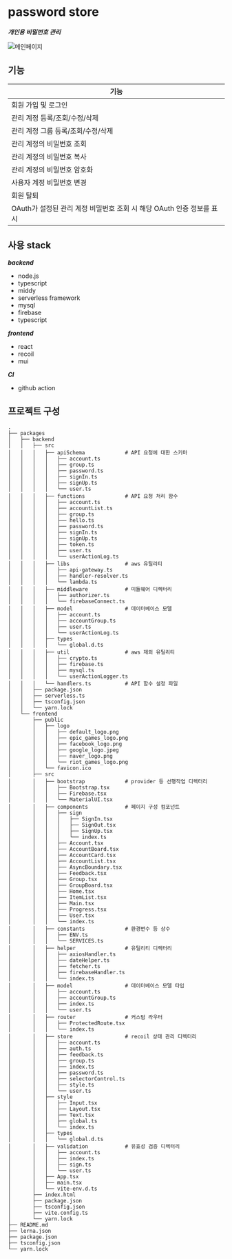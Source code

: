 # password store

**_개인용 비밀번호 관리_**

![메인페이지](https://github.com/a101201031/password-store/assets/17742366/2b83b1c1-aa98-4dbd-b274-fb8e5a32bf22)

## 기능

| 기능                                                                  |
| --------------------------------------------------------------------- |
| 회원 가입 및 로그인                                                   |
| 관리 계정 등록/조회/수정/삭제                                         |
| 관리 계정 그룹 등록/조회/수정/삭제                                    |
| 관리 계정의 비밀번호 조회                                             |
| 관리 계정의 비밀번호 복사                                             |
| 관리 계정의 비밀번호 암호화                                           |
| 사용자 계정 비밀번호 변경                                             |
| 회원 탈퇴                                                             |
| OAuth가 설정된 관리 계정 비밀번호 조회 시 해당 OAuth 인증 정보를 표시 |

## 사용 stack

**_backend_**

- node.js
- typescript
- middy
- serverless framework
- mysql
- firebase
- typescript

**_frontend_**

- react
- recoil
- mui

**_CI_**

- github action

## 프로젝트 구성

```
.
├── packages
│   ├── backend
│   │   ├── src
│   │   │   ├── apiSchema             # API 요청에 대한 스키마
│   │   │   │   ├── account.ts
│   │   │   │   ├── group.ts
│   │   │   │   ├── password.ts
│   │   │   │   ├── signIn.ts
│   │   │   │   ├── signUp.ts
│   │   │   │   └── user.ts
│   │   │   ├── functions             # API 요청 처리 함수
│   │   │   │   ├── account.ts
│   │   │   │   ├── accountList.ts
│   │   │   │   ├── group.ts
│   │   │   │   ├── hello.ts
│   │   │   │   ├── password.ts
│   │   │   │   ├── signIn.ts
│   │   │   │   ├── signUp.ts
│   │   │   │   ├── token.ts
│   │   │   │   ├── user.ts
│   │   │   │   └── userActionLog.ts
│   │   │   ├── libs                  # aws 유틸리티
│   │   │   │   ├── api-gateway.ts
│   │   │   │   ├── handler-resolver.ts
│   │   │   │   └── lambda.ts
│   │   │   ├── middleware            # 미들웨어 디렉터리
│   │   │   │   ├── authorizer.ts
│   │   │   │   └── firebaseConnect.ts
│   │   │   ├── model                 # 데이터베이스 모델
│   │   │   │   ├── account.ts
│   │   │   │   ├── accountGroup.ts
│   │   │   │   ├── user.ts
│   │   │   │   └── userActionLog.ts
│   │   │   ├── types
│   │   │   │   └── global.d.ts
│   │   │   ├── util                  # aws 제외 유틸리티
│   │   │   │   ├── crypto.ts
│   │   │   │   ├── firebase.ts
│   │   │   │   ├── mysql.ts
│   │   │   │   └── userActionLogger.ts
│   │   │   └── handlers.ts           # API 함수 설정 파일
│   │   ├── package.json
│   │   ├── serverless.ts
│   │   ├── tsconfig.json
│   │   └── yarn.lock
│   └── frontend
│       ├── public
│       │   ├── logo
│       │   │   ├── default_logo.png
│       │   │   ├── epic_games_logo.png
│       │   │   ├── facebook_logo.png
│       │   │   ├── google_logo.jpeg
│       │   │   ├── naver_logo.png
│       │   │   └── riot_games_logo.png
│       │   └── favicon.ico
│       ├── src
│       │   ├── bootstrap             # provider 등 선행작업 디렉터리
│       │   │   ├── Bootstrap.tsx
│       │   │   ├── Firebase.tsx
│       │   │   └── MaterialUI.tsx
│       │   ├── components            # 페이지 구성 컴포넌트
│       │   │   ├── sign
│       │   │   │   ├── SignIn.tsx
│       │   │   │   ├── SignOut.tsx
│       │   │   │   ├── SignUp.tsx
│       │   │   │   └── index.ts
│       │   │   ├── Account.tsx
│       │   │   ├── AccountBoard.tsx
│       │   │   ├── AccountCard.tsx
│       │   │   ├── AccountList.tsx
│       │   │   ├── AsyncBoundary.tsx
│       │   │   ├── Feedback.tsx
│       │   │   ├── Group.tsx
│       │   │   ├── GroupBoard.tsx
│       │   │   ├── Home.tsx
│       │   │   ├── ItemList.tsx
│       │   │   ├── Main.tsx
│       │   │   ├── Progress.tsx
│       │   │   ├── User.tsx
│       │   │   └── index.ts
│       │   ├── constants             # 환경변수 등 상수
│       │   │   ├── ENV.ts
│       │   │   └── SERVICES.ts
│       │   ├── helper                # 유틸리티 디렉터리
│       │   │   ├── axiosHandler.ts
│       │   │   ├── dateHelper.ts
│       │   │   ├── fetcher.ts
│       │   │   ├── firebaseHandler.ts
│       │   │   └── index.ts
│       │   ├── model                 # 데이터베이스 모델 타입
│       │   │   ├── account.ts
│       │   │   ├── accountGroup.ts
│       │   │   ├── index.ts
│       │   │   └── user.ts
│       │   ├── router                # 커스텀 라우터
│       │   │   ├── ProtectedRoute.tsx
│       │   │   └── index.ts
│       │   ├── store                 # recoil 상태 관리 디렉터리
│       │   │   ├── account.ts
│       │   │   ├── auth.ts
│       │   │   ├── feedback.ts
│       │   │   ├── group.ts
│       │   │   ├── index.ts
│       │   │   ├── password.ts
│       │   │   ├── selectorControl.ts
│       │   │   ├── style.ts
│       │   │   └── user.ts
│       │   ├── style
│       │   │   ├── Input.tsx
│       │   │   ├── Layout.tsx
│       │   │   ├── Text.tsx
│       │   │   ├── global.ts
│       │   │   └── index.ts
│       │   ├── types
│       │   │   └── global.d.ts
│       │   ├── validation            # 유효성 검증 디렉터리
│       │   │   ├── account.ts
│       │   │   ├── index.ts
│       │   │   ├── sign.ts
│       │   │   └── user.ts
│       │   ├── App.tsx
│       │   ├── main.tsx
│       │   └── vite-env.d.ts
│       ├── index.html
│       ├── package.json
│       ├── tsconfig.json
│       ├── vite.config.ts
│       └── yarn.lock
├── README.md
├── lerna.json
├── package.json
├── tsconfig.json
└── yarn.lock
```
